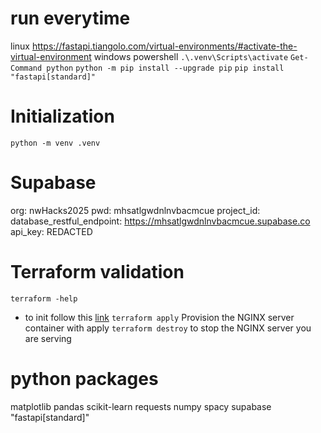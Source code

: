 # run everytime
linux https://fastapi.tiangolo.com/virtual-environments/#activate-the-virtual-environment 
windows powershell `.\.venv\Scripts\activate` `Get-Command python` `python -m pip install --upgrade pip` `pip install "fastapi[standard]"`

# Initialization
`python -m venv .venv`


# Supabase
org: nwHacks2025
pwd: mhsatlgwdnlnvbacmcue
project_id: 
database_restful_endpoint: https://mhsatlgwdnlnvbacmcue.supabase.co
api_key: REDACTED


# Terraform validation
`terraform -help`
- to init follow this [link](https://developer.hashicorp.com/terraform/tutorials/aws-get-started/install-cli)
`terraform apply` Provision the NGINX server container with apply
`terraform destroy` to stop the NGINX server you are serving

# python packages
matplotlib
pandas
scikit-learn
requests
numpy
spacy
supabase
"fastapi[standard]"